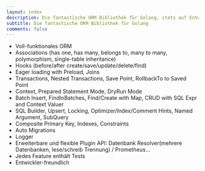 ```yaml
---
layout: index
description: Die fantastische ORM Bibliothek für Golang, stets auf Entwickler-Freundlichkeit aus.
subtitle: Die fantastische ORM Bibliothek für Golang
comments: false
---
```


* <i class="fa fa-rocket" aria-hidden="true"></i> Voll-funktionales ORM
* <i class="fa fa-rocket" aria-hidden="true"></i> Associations (has one, has many, belongs to, many to many, polymorphism, single-table inheritance)
* <i class="fa fa-rocket" aria-hidden="true"></i> Hooks (before/after create/save/update/delete/find)
* <i class="fa fa-rocket" aria-hidden="true"></i> Eager loading with Preload, Joins
* <i class="fa fa-rocket" aria-hidden="true"></i> Transactions, Nested Transactions, Save Point, RollbackTo to Saved Point
* <i class="fa fa-rocket" aria-hidden="true"></i> Context, Prepared Statement Mode, DryRun Mode
* <i class="fa fa-rocket" aria-hidden="true"></i> Batch Insert, FindInBatches, Find/Create with Map, CRUD with SQL Expr and Context Valuer
* <i class="fa fa-rocket" aria-hidden="true"></i> SQL Builder, Upsert, Locking, Optimizer/Index/Comment Hints, Named Argument, SubQuery
* <i class="fa fa-rocket" aria-hidden="true"></i> Composite Primary Key, Indexes, Constraints
* <i class="fa fa-rocket" aria-hidden="true"></i> Auto Migrations
* <i class="fa fa-rocket" aria-hidden="true"></i> Logger
* <i class="fa fa-rocket" aria-hidden="true"></i> Erweiterbare und flexible Plugin API: Datenbank Resolver(mehrere Datenbanken, lese/schreib Trennung) / Prometheus...
* <i class="fa fa-rocket" aria-hidden="true"></i> Jedes Feature enthält Tests
* <i class="fa fa-rocket" aria-hidden="true"></i> Entwickler-freundlich
